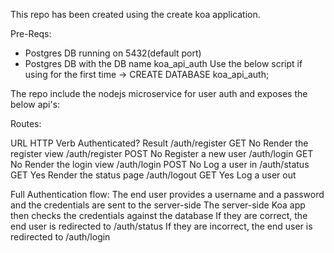 This repo has been created using the create koa application.

Pre-Reqs:
 - Postgres DB running on 5432(default port)
 - Postgres DB with the DB name koa_api_auth
 Use the below script if using for the first time ->  CREATE DATABASE koa_api_auth;

The repo include the nodejs microservice for user auth and exposes the below api's:

Routes:

URL	                HTTP Verb	    Authenticated?	    Result
/auth/register	    GET	            No	                Render the register view
/auth/register	    POST	        No	                Register a new user
/auth/login	        GET	            No	                Render the login view
/auth/login	        POST	        No	                Log a user in
/auth/status	    GET	            Yes	                Render the status page
/auth/logout	    GET	            Yes	                Log a user out

Full Authentication flow:
The end user provides a username and a password and the credentials are sent to the server-side
The server-side Koa app then checks the credentials against the database
If they are correct, the end user is redirected to /auth/status
If they are incorrect, the end user is redirected to /auth/login



